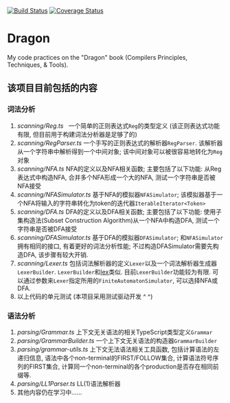 [![Build Status](https://img.shields.io/travis/shinima/dragon/master.svg?style=flat-square)](https://travis-ci.org/shinima/dragon) [![Coverage Status](https://img.shields.io/coveralls/shinima/dragon/master.svg?style=flat-square)](https://coveralls.io/github/shinima/dragon?branch=master)

# Dragon

My code practices on the "Dragon" book (Compilers Principles, Techniques, & Tools).

## 该项目目前包括的内容

### 词法分析

1. *scanning/Reg.ts*   一个简单的正则表达式`Reg`的类型定义 (该正则表达式功能有限, 但目前用于构建词法分析器是足够了的)
2. *scanning/RegParser.ts*  一个手写的正则表达式的解析器`RegParser`. 该解析器从一个字符串中解析得到一个中间对象; 该中间对象可以被很容易地转化为`Reg`对象
3. *scanning/NFA.ts*  NFA的定义以及NFA相关函数; 主要包括了以下功能: 从Reg表达式中构造NFA, 合并多个NFA形成一个大的NFA, 测试一个字符串是否被NFA接受
4. *scanning/NFASimulator.ts*  基于NFA的模拟器`NFASimulator`; 该模拟器基于一个NFA将输入的字符串转化为token的迭代器`IterableIterator<Token>`
5. *scanning/DFA.ts*  DFA的定义以及DFA相关函数; 主要包括了以下功能: 使用子集构造法(Subset Construction Algorithm)从一个NFA中构造DFA, 测试一个字符串是否被DFA接受
6. *scanning/DFASimulator.ts*  基于DFA的模拟器`DFASimulator`; 和`NFASimulator`拥有相同的接口, 有着更好的词法分析性能; 不过构造DFASimulator需要先构造DFA, 该步骤有较大开销.
7. *scanning/Lexer.ts*  包括词法解析器的定义`Lexer`以及一个词法解析器生成器`LexerBuilder`. `LexerBuilder`和[lex](http://dinosaur.compilertools.net/)类似. 目前`LexerBuilder`功能较为有限.  可以通过参数来`Lexer`指定所用的`FiniteAutomatonSimulator`, 可以选择NFA或DFA.
8. 以上代码的单元测试 (本项目采用测试驱动开发 ^ ^)

### 语法分析

1. *parsing/Grammar.ts*  上下文无关语法的相关TypeScript类型定义`Grammar`
2. *parsing/GrammarBuilder.ts* 一个上下文无关语法的构造器`GrammarBuilder`
3. *parsing/grammar-utils.ts* 上下文无法语法相关工具函数, 包括计算语法的左递归信息, 语法中各个non-terminal的FIRST/FOLLOW集合, 计算语法符号序列的FIRST集合, 计算同一个non-terminal的各个production是否存在相同前缀等.
4. *parsing/LL1Parser.ts* LL(1)语法解析器
3. 其他内容仍在学习中......

